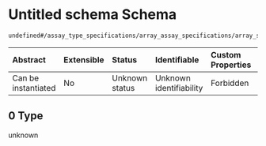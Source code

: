 # Untitled schema Schema

```txt
undefined#/assay_type_specifications/array_assay_specifications/array_sample_labels/0
```



| Abstract            | Extensible | Status         | Identifiable            | Custom Properties | Additional Properties | Access Restrictions | Defined In                                                                                                       |
| :------------------ | :--------- | :------------- | :---------------------- | :---------------- | :-------------------- | :------------------ | :--------------------------------------------------------------------------------------------------------------- |
| Can be instantiated | No         | Unknown status | Unknown identifiability | Forbidden         | Allowed               | none                | [assay-valid-1\_array.json\*](../../../schemas/validation_tests/assay-valid-1_array.json "open original schema") |

## 0 Type

unknown
